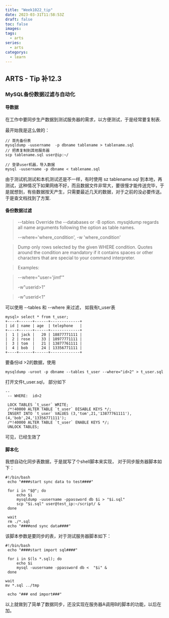 ```yaml
---
title: "Week1022_tip"
date: 2023-03-31T11:58:53Z
draft: false 
toc: false
images:
tags:
  - arts 
series:
  - arts 
categorys:
  - learn 
---
```


## ARTS - Tip 补12.3
### MySQL备份数据过滤与自动化

#### 导数据
在工作中要同步生产数据到测试服务器的需求，以方便测试，于是经常要复制表.

最开始我是这么做的：

```
// 首先备份表
mysqldump -uusername  -p dbname tablename > tablename.sql
// 把表复制到其他服务器
scp tablename.sql user@ip:~/

// 登录user机器，导入数据
mysql -uusername -p dbname < tablename.sql
```

由于测试机测试和本机测试还是不一样，有时使用  sz  tablename.sql 到本地，再测试，这种情况下如果网络不好，而且数据文件非常大，要很慢才能传送完毕，于是就想到，有些数据按天产生，只需要最近几天的数据，对于之前的没必要传送。于是查文档找到了方案.

#### 备份数据过滤

> 
> --tables
> Override the --databases or -B option. mysqldump regards all name arguments  following the option as table names.
>
> 
>  
> --where='where_condition', -w 'where_condition'

>Dump only rows selected by the given WHERE condition. Quotes around the condition are mandatory if it contains spaces or other characters that are special to your command interpreter.

>Examples:

> --where="user='jimf'"
> 
> -w"userid>1"

> -w"userid<1"
> 
> 
> 

可以使用 --tables 和 --where 来过滤， 
如我有t_user表

```
mysql> select * from t_user;
+----+------+------+-------------+
| id | name | age  | telephone   |
+----+------+------+-------------+
|  1 | jack |   20 | 18877771111 |
|  2 | rose |   33 | 18977771111 |
|  3 | tom  |   21 | 13877761111 |
|  4 | bob  |   24 | 13356771111 |
+----+------+------+-------------+
```
要备份id >2的数据，使用

```
mysqldump -uroot -p dbname --tables t_user --where="id>2" > t_user.sql

```
打开文件t_user.sql， 部分如下

```
--
 -- WHERE:  id>2

 LOCK TABLES `t_user` WRITE;
 /*!40000 ALTER TABLE `t_user` DISABLE KEYS */;
 INSERT INTO `t_user` VALUES (3,'tom',21,'13877761111'),(4,'bob',24,'13356771111');
 /*!40000 ALTER TABLE `t_user` ENABLE KEYS */;
 UNLOCK TABLES;
```
可见，已经生效了


#### 脚本化
我想自动化同步表数据，于是就写了个shell脚本来实现，
对于同步服务器脚本如下：

```
#!/bin/bash
 echo "####start sync data to test####"

 for i in "$@"; do
     echo $i
     mysqldump -uusername -ppassword db $i > "$i.sql"
     scp "$i.sql" user@test_ip:~/script/ &
 done

 wait
 rm ./*.sql
 echo "####end sync data####"
```

该脚本参数是要同步的表，对于测试服务器脚本如下：

```
#!/bin/bash
 echo "####start import sql####"

 for i in $(ls *.sql); do
     echo $i
     mysql -uusername -ppassword db <  "$i" &
 done

wait
mv *.sql ../tmp

 echo "### end import###"
```

以上就做到了简单了数据同步，还没实现在服务器A调用B的脚本的功能，以后在加。
